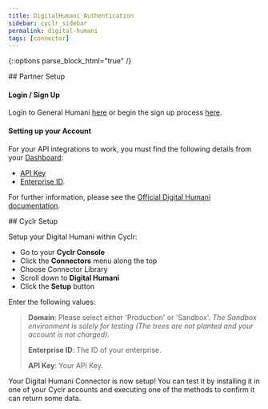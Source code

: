 ```yaml
---
title: DigitalHumani Authentication
sidebar: cyclr_sidebar
permalink: digital-humani
tags: [connector]
---
```

{::options parse_block_html="true" /}
<section class="card">
## Partner Setup

#### Login / Sign Up

Login to General Humani [here](https://my.digitalhumani.com/login) or begin the sign up process [here](https://my.digitalhumani.com/register).

#### Setting up your Account

For your API integrations to work, you must find the following details from your [Dashboard](https://my.digitalhumani.com/login):

- [API Key](https://my.digitalhumani.com/developer)
- [Enterprise ID](https://my.digitalhumani.com/developer).

For further information, please see the [Official Digital Humani documentation](https://docs.digitalhumani.com/).


</section>
<section class="card">
## Cyclr Setup

Setup your Digital Humani within Cyclr:

- Go to your **Cyclr Console**
- Click the **Connectors** menu along the top
- Choose Connector Library
- Scroll down to **Digital Humani**
- Click the **Setup** button

Enter the following values:

> **Domain**: Please select either 'Production' or 'Sandbox'. _The Sandbox environment is solely for testing (The trees are not planted and your account is not charged)_.
>
> **Enterprise ID**: The ID of your enterprise.
>
> **API Key**: Your API Key.

Your Digital Humani Connector is now setup! You can test it by installing it in one of your Cyclr accounts and executing one of the methods to confirm it can return some data.

</section>
